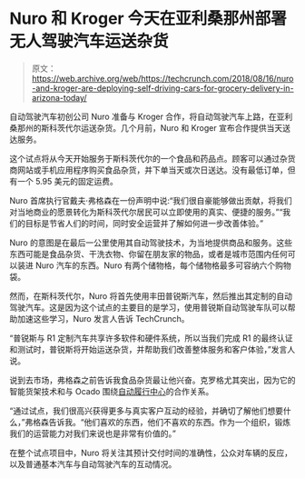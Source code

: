 # Nuro 和 Kroger 今天在亚利桑那州部署无人驾驶汽车运送杂货

> 原文：<https://web.archive.org/web/https://techcrunch.com/2018/08/16/nuro-and-kroger-are-deploying-self-driving-cars-for-grocery-delivery-in-arizona-today/>

自动驾驶汽车初创公司 Nuro 准备与 Kroger 合作，将自动驾驶汽车上路，在亚利桑那州的斯科茨代尔运送杂货。几个月前，Nuro 和 Kroger 宣布合作提供当天送达服务。

这个试点将从今天开始服务于斯科茨代尔的一个食品和药品点。顾客可以通过杂货商网站或手机应用程序购买食品杂货，并下单当天或次日送达。没有最低订单，但有一个 5.95 美元的固定运费。

Nuro 首席执行官戴夫·弗格森在一份声明中说:“我们很自豪能够做出贡献，将我们对当地商业的愿景转化为斯科茨代尔居民可以立即使用的真实、便捷的服务。”“我们的目标是节省人们的时间，同时安全运营并了解如何进一步改善体验。”

Nuro 的意图是在最后一公里使用其自动驾驶技术，为当地提供商品和服务。这些东西可能是食品杂货、干洗衣物、你留在朋友家的物品，或者是城市范围内任何可以装进 Nuro 汽车的东西。Nuro 有两个储物格，每个储物格最多可容纳六个购物袋。

然而，在斯科茨代尔，Nuro 将首先使用丰田普锐斯汽车，然后推出其定制的自动驾驶汽车。这是因为这个试点的主要目的是学习，使用普锐斯自动驾驶车队可以帮助加速这些学习，Nuro 发言人告诉 TechCrunch。

“普锐斯与 R1 定制汽车共享许多软件和硬件系统，所以当我们完成 R1 的最终认证和测试时，普锐斯将开始运送杂货，并帮助我们改善整体服务和客户体验，”发言人说。

说到去市场，弗格森之前告诉我食品杂货最让他兴奋。克罗格尤其突出，因为它的智能货架技术和与 Ocado 围绕[自动履行中心](https://web.archive.org/web/20230316161113/http://fortune.com/2018/05/17/ocado-kroger-warehouse-automation-amazon-walmart/)的合作关系。

“通过试点，我们很高兴获得更多与真实客户互动的经验，并确切了解他们想要什么，”弗格森告诉我。“他们喜欢的东西，他们不喜欢的东西。作为一个组织，锻炼我们的运营能力对我们来说也是非常有价值的。”

在整个试点项目中，Nuro 将关注其预计交付时间的准确性，公众对车辆的反应，以及普通基本汽车与自动驾驶汽车的互动情况。